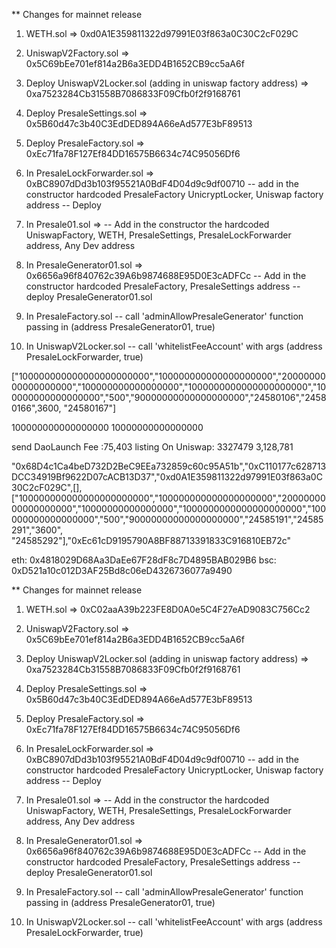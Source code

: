 ** Changes for mainnet release

1. WETH.sol => 0xd0A1E359811322d97991E03f863a0C30C2cF029C

2. UniswapV2Factory.sol => 0x5C69bEe701ef814a2B6a3EDD4B1652CB9cc5aA6f

3. Deploy UniswapV2Locker.sol (adding in uniswap factory address) => 0xa7523284Cb31558B7086833F09Cfb0f2f9168761

4. Deploy PresaleSettings.sol => 0x5B60d47c3b40C3EdDED894A66eAd577E3bF89513

5. Deploy PresaleFactory.sol => 0xEc71fa78F127Ef84DD16575B6634c74C95056Df6

6. In PresaleLockForwarder.sol => 0xBC8907dDd3b103f95521A0BdF4D04d9c9df00710
   -- add in the constructor hardcoded PresaleFactory UnicryptLocker, Uniswap factory address
   -- Deploy

7. In Presale01.sol =>
   -- Add in the constructor the hardcoded UniswapFactory, WETH, PresaleSettings, PresaleLockForwarder address, Any Dev address

8. In PresaleGenerator01.sol => 0x6656a96f840762c39A6b9874688E95D0E3cADFCc
  -- Add in the constructor hardcoded PresaleFactory, PresaleSettings address
  -- deploy PresaleGenerator01.sol

9. In PresaleFactory.sol
  -- call 'adminAllowPresaleGenerator' function passing in (address PresaleGenerator01, true)

10. In UniswapV2Locker.sol
  -- call 'whitelistFeeAccount' with args (address PresaleLockForwarder, true)


  ["100000000000000000000000","100000000000000000000","2000000000000000000","100000000000000000","1000000000000000000000","100000000000000000","500","90000000000000000000","24580106","24580166",3600, "24580167"]

  100000000000000000
  10000000000000000

  send DaoLaunch Fee :75,403
  listing On Uniswap: 3327479
  3,128,781

  "0x68D4c1Ca4beD732D2BeC9EEa732859c60c95A51b","0xC110177c628713DCC34919Bf9622D07cACB13D37","0xd0A1E359811322d97991E03f863a0C30C2cF029C",[],["100000000000000000000000","100000000000000000000","2000000000000000000","10000000000000000","1000000000000000000000","100000000000000000","500","90000000000000000000","24585191","24585291","3600", "24585292"],"0xEc61cD9195790A8BF88713391833C916810EB72c"

  eth: 0x4818029D68Aa3DaEe67F28dF8c7D4895BAB029B6
  bsc: 0xD521a10c012D3AF25Bd8c06eD4326736077a9490

  ** Changes for mainnet release

1. WETH.sol => 0xC02aaA39b223FE8D0A0e5C4F27eAD9083C756Cc2

2. UniswapV2Factory.sol => 0x5C69bEe701ef814a2B6a3EDD4B1652CB9cc5aA6f

3. Deploy UniswapV2Locker.sol (adding in uniswap factory address) => 0xa7523284Cb31558B7086833F09Cfb0f2f9168761

4. Deploy PresaleSettings.sol => 0x5B60d47c3b40C3EdDED894A66eAd577E3bF89513

5. Deploy PresaleFactory.sol => 0xEc71fa78F127Ef84DD16575B6634c74C95056Df6

6. In PresaleLockForwarder.sol => 0xBC8907dDd3b103f95521A0BdF4D04d9c9df00710
   -- add in the constructor hardcoded PresaleFactory UnicryptLocker, Uniswap factory address
   -- Deploy

7. In Presale01.sol =>
   -- Add in the constructor the hardcoded UniswapFactory, WETH, PresaleSettings, PresaleLockForwarder address, Any Dev address

8. In PresaleGenerator01.sol => 0x6656a96f840762c39A6b9874688E95D0E3cADFCc
  -- Add in the constructor hardcoded PresaleFactory, PresaleSettings address
  -- deploy PresaleGenerator01.sol

9. In PresaleFactory.sol
  -- call 'adminAllowPresaleGenerator' function passing in (address PresaleGenerator01, true)

10. In UniswapV2Locker.sol
  -- call 'whitelistFeeAccount' with args (address PresaleLockForwarder, true)